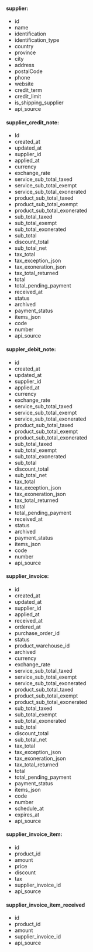 #### supplier:
* id
* name
* identification
* identification_type
* country
* province
* city
* address
* postalCode
* phone
* website
* credit_term
* credit_limit
* is_shipping_supplier
* api_source

#### supplier_credit_note:
* Id
* created_at
* updated_at
* supplier_id
* applied_at
* currency
* exchange_rate
* service_sub_total_taxed
* service_sub_total_exempt
* service_sub_total_exonerated
* product_sub_total_taxed
* product_sub_total_exempt
* product_sub_total_exonerated
* sub_total_taxed
* sub_total_exempt
* sub_total_exonerated
* sub_total
* discount_total
* sub_total_net
* tax_total
* tax_exception_json
* tax_exoneration_json
* tax_total_returned
* total
* total_pending_payment
* received_at
* status
* archived
* payment_status
* items_json
* code
* number
* api_source

#### suppler_debit_note:
* id
* created_at
* updated_at
* supplier_id
* applied_at
* currency
* exchange_rate
* service_sub_total_taxed
* service_sub_total_exempt
* service_sub_total_exonerated
* product_sub_total_taxed
* product_sub_total_exempt
* product_sub_total_exonerated
* sub_total_taxed
* sub_total_exempt
* sub_total_exonerated
* sub_total
* discount_total
* sub_total_net
* tax_total
* tax_exception_json
* tax_exoneration_json
* tax_total_returned
* total
* total_pending_payment
* received_at
* status
* archived
* payment_status
* items_json
* code
* number
* api_source

#### supplier_invoice:
* id
* created_at
* updated_at
* supplier_id
* applied_at
* received_at
* ordered_at
* purchase_order_id
* status
* product_warehouse_id
* archived
* currency
* exchange_rate
* service_sub_total_taxed
* service_sub_total_exempt
* service_sub_total_exonerated
* product_sub_total_taxed
* product_sub_total_exempt
* product_sub_total_exonerated
* sub_total_taxed
* sub_total_exempt
* sub_total_exonerated
* sub_total
* discount_total
* sub_total_net
* tax_total
* tax_exception_json
* tax_exoneration_json
* tax_total_returned
* total
* total_pending_payment
* payment_status
* items_json
* code
* number
* schedule_at
* expires_at
* api_source

#### supplier_invoice_item:
* id
* product_id
* amount
* price
* discount
* tax
* supplier_invoice_id
* api_source

#### supplier_invoice_item_received

* id
* product_id
* amount
* supplier_invoice_id
* api_source